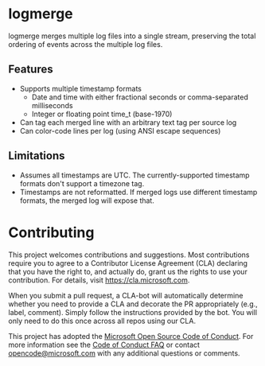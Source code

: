 # logmerge

logmerge merges multiple log files into a single stream, preserving the total ordering of events across the multiple log files.

## Features

- Supports multiple timestamp formats
  - Date and time with either fractional seconds or comma-separated milliseconds 
  - Integer or floating point time_t (base-1970)
- Can tag each merged line with an arbitrary text tag per source log
- Can color-code lines per log (using ANSI escape sequences)

## Limitations

- Assumes all timestamps are UTC. The currently-supported timestamp formats don't support a timezone tag.
- Timestamps are not reformatted. If merged logs use different timestamp formats, the merged log will expose that.

# Contributing

This project welcomes contributions and suggestions.  Most contributions require you to agree to a
Contributor License Agreement (CLA) declaring that you have the right to, and actually do, grant us
the rights to use your contribution. For details, visit https://cla.microsoft.com.

When you submit a pull request, a CLA-bot will automatically determine whether you need to provide
a CLA and decorate the PR appropriately (e.g., label, comment). Simply follow the instructions
provided by the bot. You will only need to do this once across all repos using our CLA.

This project has adopted the [Microsoft Open Source Code of Conduct](https://opensource.microsoft.com/codeofconduct/).
For more information see the [Code of Conduct FAQ](https://opensource.microsoft.com/codeofconduct/faq/) or
contact [opencode@microsoft.com](mailto:opencode@microsoft.com) with any additional questions or comments.
